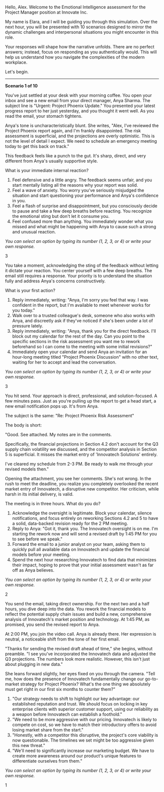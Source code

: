  

Hello, Alex. Welcome to the Emotional Intelligence assessment for the Project Manager position at Innovate Inc.

My name is Elara, and I will be guiding you through this simulation. Over the next hour, you will be presented with 10 scenarios designed to mirror the dynamic challenges and interpersonal situations you might encounter in this role.

Your responses will shape how the narrative unfolds. There are no perfect answers; instead, focus on responding as you authentically would. This will help us understand how you navigate the complexities of the modern workplace.

Let's begin.

***

**Scenario 1 of 10**

You've just settled at your desk with your morning coffee. You open your inbox and see a new email from your direct manager, Anya Sharma. The subject line is "Urgent: Project Phoenix Update." You presented your latest progress report to her just yesterday, and you thought it went well. As you read the email, your stomach tightens.

Anya's tone is uncharacteristically blunt. She writes, "Alex, I've reviewed the Project Phoenix report again, and I'm frankly disappointed. The risk assessment is superficial, and the projections are overly optimistic. This is not the level of detail I expect. We need to schedule an emergency meeting today to get this back on track."

This feedback feels like a punch to the gut. It's sharp, direct, and very different from Anya's usually supportive style.

What is your immediate internal reaction?

1.  Feel defensive and a little angry. The feedback seems unfair, and you start mentally listing all the reasons why your report was solid.
2.  Feel a wave of anxiety. You worry you’ve seriously misjudged the situation and start questioning your performance and Anya's confidence in you.
3.  Feel a flash of surprise and disappointment, but you consciously decide to pause and take a few deep breaths before reacting. You recognize the emotional sting but don't let it consume you.
4.  Feel confused more than anything. You immediately wonder what you missed and what might be happening with Anya to cause such a strong and unusual reaction.

*You can select an option by typing its number (1, 2, 3, or 4) or write your own response.*
 

3
 

You take a moment, acknowledging the sting of the feedback without letting it dictate your reaction. You center yourself with a few deep breaths. The email still requires a response. Your priority is to understand the situation fully and address Anya's concerns constructively.

What is your first action?

1.  Reply immediately, writing: "Anya, I'm sorry you feel that way. I was confident in the report, but I'm available to meet whenever works for you today."
2.  Walk over to a trusted colleague's desk, someone who also works with Anya, and discreetly ask if they've noticed if she's been under a lot of pressure lately.
3.  Reply immediately, writing: "Anya, thank you for the direct feedback. I'll block out my calendar for the rest of the day. Can you point to the specific sections in the risk assessment you want me to rework beforehand so I can come to the meeting with some initial revisions?"
4.  Immediately open your calendar and send Anya an invitation for an hour-long meeting titled "Project Phoenix Discussion" with no other text, waiting for her to accept and lead the conversation.

*You can select an option by typing its number (1, 2, 3, or 4) or write your own response.*
 

3
 

You hit send. Your approach is direct, professional, and solution-focused. A few minutes pass. Just as you're pulling up the report to get a head start, a new email notification pops up. It's from Anya.

The subject is the same: "Re: Project Phoenix Risk Assessment"

The body is short:

"Good. See attached. My notes are in the comments.

Specifically, the financial projections in Section 4.2 don't account for the Q3 supply chain volatility we discussed, and the competitor analysis in Section 5 is superficial. It misses the market entry of 'Innovatech Solutions' entirely.

I've cleared my schedule from 2-3 PM. Be ready to walk me through your revised models then."

Opening the attachment, you see her comments. She's not wrong. In the rush to meet the deadline, you realize you completely overlooked the recent market entry of Innovatech, a disruptive new competitor. Her criticism, while harsh in its initial delivery, is valid.

The meeting is in three hours. What do you do?

1.  Acknowledge the oversight is legitimate. Block your calendar, silence notifications, and focus entirely on reworking Sections 4.2 and 5 to have a solid, data-backed revision ready for the 2 PM meeting.
2.  Reply to Anya: "Got it, thank you. The Innovatech oversight is on me. I'm starting the rework now and will send a revised draft by 1:45 PM for you to see before we speak."
3.  Forward the email to a junior analyst on your team, asking them to quickly pull all available data on Innovatech and update the financial models before your meeting.
4.  Spend the next hour researching Innovatech to find data that minimizes their impact, hoping to prove that your initial assessment wasn't as far off as Anya believes.

*You can select an option by typing its number (1, 2, 3, or 4) or write your own response.*
 

2
 

You send the email, taking direct ownership. For the next two and a half hours, you dive deep into the data. You rework the financial models to reflect the potential supply chain issues and build a new, comprehensive analysis of Innovatech's market position and technology. At 1:45 PM, as promised, you send the revised report to Anya.

At 2:00 PM, you join the video call. Anya is already there. Her expression is neutral, a noticeable shift from the tone of her first email.

"Thanks for sending the revised draft ahead of time," she begins, without preamble. "I see you've incorporated the Innovatech data and adjusted the Q3 projections. The numbers look more realistic. However, this isn't just about plugging in new data."

She leans forward slightly, her eyes fixed on you through the camera. "Tell me, how does the presence of Innovatech fundamentally change our go-to-market strategy for Project Phoenix? What's the one thing we absolutely must get right in our first six months to counter them?"

1.  "Our strategy needs to shift to highlight our key advantage: our established reputation and trust. We should focus on locking in key enterprise clients with superior customer support, using our reliability as a weapon before Innovatech can establish a foothold."
2.  "We need to be more aggressive with our pricing. Innovatech is likely to compete on cost, so we have to match their introductory offers to avoid losing market share from the start."
3.  "Honestly, with a competitor this disruptive, the project's core viability is now questionable. The timelines we set might be too aggressive given this new threat."
4.  "We'll need to significantly increase our marketing budget. We have to create more awareness around our product's unique features to differentiate ourselves from them."

*You can select an option by typing its number (1, 2, 3, or 4) or write your own response.*
 

1
